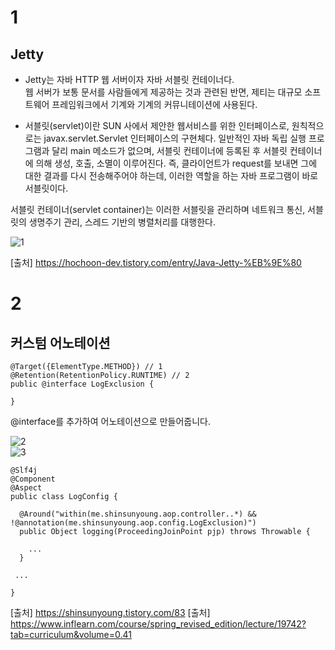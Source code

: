 # 1
## Jetty
- Jetty는 자바 HTTP 웹 서버이자 자바 서블릿 컨테이너다.   
웹 서버가 보통 문서를 사람들에게 제공하는 것과 관련된 반면, 제티는 대규모 소프트웨어 프레임워크에서 기계와 기계의 커뮤니테이션에 사용된다.

- 서블릿(servlet)이란 SUN 사에서 제안한 웹서비스를 위한 인터페이스로, 원칙적으로는 javax.servlet.Servlet 인터페이스의 구현체다.
일반적인 자바 독립 실행 프로그램과 달리 main 메소드가 없으며, 서블릿 컨테이너에 등록된 후 서블릿 컨테이너에 의해 생성, 호출, 소멸이 이루어진다.
즉, 클라이언트가 request를 보내면 그에 대한 결과를 다시 전송해주어야 하는데, 이러한 역할을 하는 자바 프로그램이 바로 서블릿이다.

서블릿 컨테이너(servlet container)는 이러한 서블릿을 관리하며 네트워크 통신, 서블릿의 생명주기 관리, 스레드 기반의 병렬처리를 대행한다.

![1](https://user-images.githubusercontent.com/20812458/154635676-dc3cde05-dece-43eb-bd01-e8edc90664bf.png)   

[출처] https://hochoon-dev.tistory.com/entry/Java-Jetty-%EB%9E%80

# 2
## 커스텀 어노테이션
    @Target({ElementType.METHOD}) // 1
    @Retention(RetentionPolicy.RUNTIME) // 2
    public @interface LogExclusion {

    }
@interface를 추가하여 어노테이션으로 만들어줍니다.

![2](https://user-images.githubusercontent.com/20812458/154643288-2f895004-3d36-4b85-a465-d7527ed2dd18.png)   
![3](https://user-images.githubusercontent.com/20812458/154643669-846a297b-e9b5-4bc2-92db-06e06ae944ca.png)   

    @Slf4j
    @Component
    @Aspect
    public class LogConfig {

      @Around("within(me.shinsunyoung.aop.controller..*) && !@annotation(me.shinsunyoung.aop.config.LogExclusion)")
      public Object logging(ProceedingJoinPoint pjp) throws Throwable { 

        ...
      }

     ...

    }
    
[출처] https://shinsunyoung.tistory.com/83
[출처] https://www.inflearn.com/course/spring_revised_edition/lecture/19742?tab=curriculum&volume=0.41
